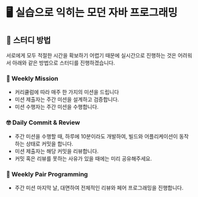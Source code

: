 # 🖥️ 실습으로 익히는 모던 자바 프로그래밍
## 🤔 스터디 방법
서로에게 모두 적절한 시간을 확보하기 어렵기 때문에 실시간으로 진행하는 것은 어려워서 아래와 같은 방법으로 스터디를 진행하겠습니다.

### 📅 Weekly Mission
- 커리큘럼에 따라 매주 한 가지의 미션을 드립니다
- 미션 제출자는 주간 미션을 설계하고 검증합니다.
- 미션 수행자는 주간 미션을 수행합니다.

### 🤓 Daily Commit & Review
- 주간 미션을 수행할 때, 하루에 10분이라도 개발하여, 빌드와 어플리케이션이 동작하는 상태로 커밋을 합니다. 
- 미션 제출자는 해당 커밋을 리뷰합니다.
- 커밋 혹은 리뷰를 못하는 사유가 있을 때에는 미리 공유해주세요.

### 👥 Weekly Pair Programming
- 주간 미션 마지막 날, 대면하여 전체적인 리뷰와 페어 프로그래밍을 진행합니다.



